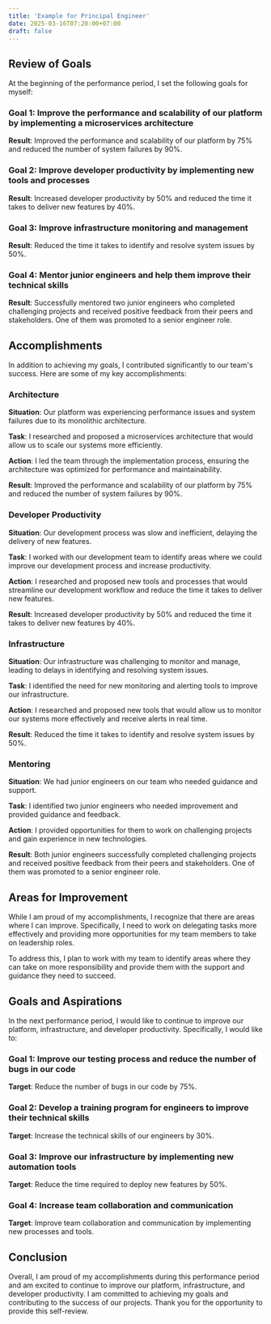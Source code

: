 ```yaml
---
title: 'Example for Principal Engineer'
date: 2025-03-16T07:20:00+07:00
draft: false
---
```


## **Review of Goals**

At the beginning of the performance period, I set the following goals for myself:

### **Goal 1: Improve the performance and scalability of our platform by implementing a microservices architecture**

**Result**: Improved the performance and scalability of our platform by 75% and reduced the number of system failures by 90%.

### **Goal 2: Improve developer productivity by implementing new tools and processes**

**Result**: Increased developer productivity by 50% and reduced the time it takes to deliver new features by 40%.

### **Goal 3: Improve infrastructure monitoring and management**

**Result**: Reduced the time it takes to identify and resolve system issues by 50%.

### **Goal 4: Mentor junior engineers and help them improve their technical skills**

**Result**: Successfully mentored two junior engineers who completed challenging projects and received positive feedback from their peers and stakeholders. One of them was promoted to a senior engineer role.

## **Accomplishments**

In addition to achieving my goals, I contributed significantly to our team's success. Here are some of my key accomplishments:

### **Architecture**

**Situation**: Our platform was experiencing performance issues and system failures due to its monolithic architecture.

**Task**: I researched and proposed a microservices architecture that would allow us to scale our systems more efficiently.

**Action**: I led the team through the implementation process, ensuring the architecture was optimized for performance and maintainability.

**Result**: Improved the performance and scalability of our platform by 75% and reduced the number of system failures by 90%.

### **Developer Productivity**

**Situation**: Our development process was slow and inefficient, delaying the delivery of new features.

**Task**: I worked with our development team to identify areas where we could improve our development process and increase productivity.

**Action**: I researched and proposed new tools and processes that would streamline our development workflow and reduce the time it takes to deliver new features.

**Result**: Increased developer productivity by 50% and reduced the time it takes to deliver new features by 40%.

### **Infrastructure**

**Situation**: Our infrastructure was challenging to monitor and manage, leading to delays in identifying and resolving system issues.

**Task**: I identified the need for new monitoring and alerting tools to improve our infrastructure.

**Action**: I researched and proposed new tools that would allow us to monitor our systems more effectively and receive alerts in real time.

**Result**: Reduced the time it takes to identify and resolve system issues by 50%.

### **Mentoring**

**Situation**: We had junior engineers on our team who needed guidance and support.

**Task**: I identified two junior engineers who needed improvement and provided guidance and feedback.

**Action**: I provided opportunities for them to work on challenging projects and gain experience in new technologies.

**Result**: Both junior engineers successfully completed challenging projects and received positive feedback from their peers and stakeholders. One of them was promoted to a senior engineer role.

## **Areas for Improvement**

While I am proud of my accomplishments, I recognize that there are areas where I can improve. Specifically, I need to work on delegating tasks more effectively and providing more opportunities for my team members to take on leadership roles.

To address this, I plan to work with my team to identify areas where they can take on more responsibility and provide them with the support and guidance they need to succeed.

## **Goals and Aspirations**

In the next performance period, I would like to continue to improve our platform, infrastructure, and developer productivity. Specifically, I would like to:

### **Goal 1: Improve our testing process and reduce the number of bugs in our code**

**Target**: Reduce the number of bugs in our code by 75%.

### **Goal 2: Develop a training program for engineers to improve their technical skills**

**Target**: Increase the technical skills of our engineers by 30%.

### Goal 3: Improve our infrastructure by implementing new automation tools

**Target**: Reduce the time required to deploy new features by 50%.

### Goal 4: Increase team collaboration and communication

**Target**: Improve team collaboration and communication by implementing new processes and tools.

## Conclusion

Overall, I am proud of my accomplishments during this performance period and am excited to continue to improve our platform, infrastructure, and developer productivity. I am committed to achieving my goals and contributing to the success of our projects. Thank you for the opportunity to provide this self-review.
